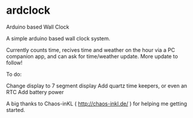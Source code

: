 # ardclock
Arduino based Wall Clock

A simple arduino based wall clock system.

Currently counts time, recives time and weather on the hour via a PC companion app, and can ask for time/weather update. More update to follow!

To do:

Change display to 7 segment display
Add quartz time keepers, or even an RTC
Add battery power

A big thanks to Chaos-inKL ( http://chaos-inkl.de/ ) for helping me getting started.
